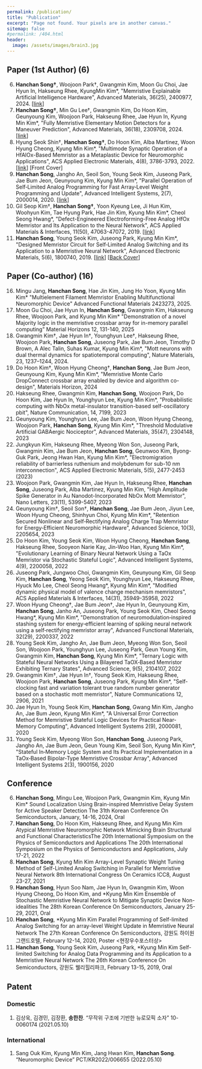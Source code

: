 ```yaml
---
permalink: /publication/
title: "Publication"
excerpt: "Page not found. Your pixels are in another canvas."
sitemap: false
#permalink: /404.html
header:
  image: /assets/images/brain3.jpg
---
```


## Paper (1st Author) (6)

06. **Hanchan Song†**, Woojoon Park†, Gwangmin Kim, Moon Gu Choi, Jae Hyun In, Hakseung Rhee, KyungMin Kim*, "Memristive Explainable Artificial Intelligence Hardware", Advanced Materials, 36(25), 2400977, 2024. [[link](https://doi.org/10.1002/adma.202400977)]
05. **Hanchan Song†**, Min Gu Lee†, Gwangmin Kim, Do Hoon Kim, Geunyoung Kim, Woojoon Park, Hakseung Rhee, Jae Hyun In, Kyung Min Kim*, "Fully Memristive Elementary Motion Detectors for a Maneuver Prediction", Advanced Materials, 36(18), 2309708, 2024. [[link](https://doi.org/10.1002/adma.202309708)]
04. Hyung Seok Shin†, **Hanchan Song†**, Do Hoon Kim, Alba Martinez, Woon Hyung Cheong, Kyung Min Kim*, "Multimode Synaptic Operation of a HfAlOx-Based Memristor as a Metaplastic Device for Neuromorphic Applications", ACS Applied Electronic Materials, 4(8), 3786-3793, 2022. [[link](https://pubs.acs.org/doi/10.1021/acsaelm.2c00320)] [Front Cover]
03. **Hanchan Song**, Jangho An, Seoil Son, Young Seok Kim, Juseong Park, Jae Bum Jeon, Geunyoung Kim, Kyung Min Kim*, "Parallel Operation of Self‐Limited Analog Programming for Fast Array‐Level Weight Programming and Update", Advanced Intelligent Systems, 2(7), 2000014, 2020. [[link](https://doi.org/10.1002/aisy.202000014)]
02. Gil Seop Kim†, **Hanchan Song†**, Yoon Kyeung Lee, Ji Hun Kim, Woohyun Kim, Tae Hyung Park, Hae Jin Kim, Kyung Min Kim*, Cheol Seong Hwang*, "Defect-Engineered Electroforming-Free Analog HfOx Memristor and Its Application to the Neural Network", ACS Applied Materials & Interfaces, 11(50), 47063-47072, 2019. [[link](https://pubs.acs.org/doi/10.1021/acsami.9b16499)]
01. **Hanchan Song**, Young Seok Kim, Juseong Park, Kyung Min Kim*, "Designed Memristor Circuit for Self‐Limited Analog Switching and its Application to a Memristive Neural Network", Advanced Electronic Materials, 5(6), 1800740, 2019. [[link](https://doi.org/10.1002/aelm.201800740)] [[Back Cover](https://doi.org/10.1002/aelm.201970032)]

## Paper (Co-author) (16)

16. Mingu Jang, **Hanchan Song**, Hae Jin Kim, Jung Ho Yoon, Kyung Min Kim* "Multielement Filament Memristor Enabling Multifunctional Neuromorphic Device" Advanced Functional Materials 2423273, 2025. 
15. Moon Gu Choi, Jae Hyun In, **Hanchan Song**, Gwangmin Kim, Hakseung Rhee, Woojoon Park, and Kyung Min Kim* "Demonstration of a novel Majority logic in the memristive crossbar array for in-memory parallel computing" Material Horizons 12, 131-140, 2025
14. Gwangmin Kim†, Jae Hyun In†, Younghyun Lee†, Hakseung Rhee, Woojoon Park, **Hanchan Song**, Juseong Park, Jae Bum Jeon, Timothy D Brown, A Alec Talin, Suhas Kumar, Kyung Min Kim*, "Mott neurons with dual thermal dynamics for spatiotemporal computing", Nature Materials, 23, 1237–1244, 2024.
13. Do Hoon Kim†, Woon Hyung Cheong†, **Hanchan Song**, Jae Bum Jeon, Geunyoung Kim, Kyung Min Kim*, "Memristive Monte Carlo DropConnect crossbar array enabled by device and algorithm co-design", Materials Horizon, 2024
12. Hakseung Rhee, Gwangmin Kim, **Hanchan Song**, Woojoon Park, Do Hoon Kim, Jae Hyun In, Younghyun Lee, Kyung Min Kim*, "Probabilistic computing with NbOx metal-insulator transition-based self-oscillatory pbit", Nature Communication, 14, 7199, 2023
11. Geunyoung Kim, Younghyun Lee, Jae Bum Jeon, Woon Hyung Cheong, Woojoon Park, **Hanchan Song**, Kyung Min Kim*, "Threshold Modulative Artificial GABAergic Nociceptor", Advanced Materials, 35(47), 2304148, 2023
10. Jungkyun Kim, Hakseung Rhee, Myeong Won Son, Juseong Park, Gwangmin Kim, Jae Bum Jeon, **Hanchan Song**, Geunwoo Kim, Byong-Guk Park, Jeong Hwan Han, Kyung Min Kim*, "Electromigration reliability of barrierless ruthenium and molybdenum for sub-10 nm interconnection", ACS Applied Electronic Materials, 5(5), 2477-2453 (2023)
09. Woojoon Park, Gwangmin Kim, Jae Hyun In, Hakseung Rhee, **Hanchan Song**, Juseong Park, Alba Martinez, Kyung Min Kim, "High Amplitude Spike Generator in Au Nanodot-Incorporated NbOx Mott Memristor", Nano Letters, 23(11), 5399-5407, 2023
08. Geunyoung Kim†, Seoil Son†, **Hanchan Song**, Jae Bum Jeon, Jiyun Lee, Woon Hyung Cheong, Shinhyun Choi, Kyung Min Kim*, "Retention Secured Nonlinear and Self‐Rectifying Analog Charge Trap Memristor for Energy‐Efficient Neuromorphic Hardware", Advanced Science, 10(3), 2205654, 2023
07. Do Hoon Kim, Young Seok Kim, Woon Hyung Cheong, **Hanchan Song**, Hakseung Rhee, Sooyeon Narie Kay, Jin-Woo Han, Kyung Min Kim*, "Evolutionary Learning of Binary Neural Network Using a TaOx Memristor via Stochastic Stateful Logic", Advanced Intelligent Systems, 4(9), 2200058, 2022
06. Juseong Park, Jungwoo Choi, Gwangmin Kim, Geunyoung Kim, Gil Seop Kim, **Hanchan Song**, Yeong Seok Kim, Younghyun Lee, Hakseung Rhee, Hyuck Mo Lee, Cheol Seong Hwang*, Kyung Min Kim*, "Modified dynamic physical model of valence change mechanism memristors", ACS Applied Materials & Interfaces, 14(31), 35949-35958, 2022
05. Woon Hyung Cheong†, Jae Bum Jeon†, Jae Hyun In, Geunyoung Kim, **Hanchan Song**, Janho An, Juseong Park, Young Seok Kim, Cheol Seong Hwang*, Kyung Min Kim*, "Demonstration of neuromodulation‐inspired stashing system for energy‐efficient learning of spiking neural network using a self‐rectifying memristor array", Advanced Functional Materials, 32(29), 2200337, 2022
04. Young Seok Kim, Jangho An, Jae Bum Jeon, Myeong Won Son, Seoil Son, Woojoon Park, Younghyun Lee, Juseong Park, Geun Young Kim, Gwangmin Kim, **Hanchan Song**, Kyung Min Kim*, "Ternary Logic with Stateful Neural Networks Using a Bilayered TaOX‐Based Memristor Exhibiting Ternary States", Advanced Science, 9(5), 2104107, 2022
03. Gwangmin Kim†, Jae Hyun In†, Young Seok Kim, Hakseung Rhee, Woojoon Park, **Hanchan Song**, Juseong Park, Kyung Min Kim*, "Self-clocking fast and variation tolerant true random number generator based on a stochastic mott memristor", Nature Communications 12, 2906, 2021
02. Jae Hyun In, Young Seok Kim, **Hanchan Song**, Gwang Min Kim, Jangho An, Jae Bum Jeon, Kyung Min Kim*, "A Universal Error Correction Method for Memristive Stateful Logic Devices for Practical Near‐Memory Computing", Advanced Intelligent Systems 2(9), 2000081, 2020
01. Young Seok Kim, Myeong Won Son, **Hanchan Song**, Juseong Park, Jangho An, Jae Bum Jeon, Geun Young Kim, Seoil Son, Kyung Min Kim*, "Stateful In‐Memory Logic System and Its Practical Implementation in a TaOx‐Based Bipolar‐Type Memristive Crossbar Array", Advanced Intelligent Systems 2(3), 1900156, 2020

## Conference

6. **Hanchan Song**, Mingu Lee, Woojoon Park, Gwangmin Kim, Kyung Min Kim*
Sound Localization Using Brain-inspired Memristive Delay System for Active Speaker Detection
The 31th Korean Conference On Semiconductors, January, 14-16, 2024, Oral
5. **Hanchan Song**, Do Hoon Kim, Hakseung Rhee, and Kyung Min Kim
Atypical Memristive Neuromorphic Network Mimicking Brain Structural and Functional CharacteristicsThe 20th International Symposium on the Physics of Semiconductors and Applications
The 20th International Symposium on the Physics of Semiconductors and Applications, July 17-21, 2022 
4. **Hanchan Song**, Kyung Min Kim
Array-Level Synaptic Weight Tuning Method of Self-Limited Analog Switching in Parallel for Memristive Neural Network
8th International Congress On Ceramics ICC8, August 23-27, 2021
3. **Hanchan Song**, Hyun Soo Nam, Jae Hyun In, Gwangmin Kim, Woon Hyung Cheong, Do Hoon Kim, and *Kyung Min Kim
Ensemble of Stochastic Memristive Neural Network to Mitigate Synaptic Device Non-idealities
The 28th Korean Conference On Semiconductors, January 25-29, 2021, Oral
2. **Hanchan Song**, *Kyung Min Kim
Parallel Programming of Self-limited Analog Switching for an array-level Weight Update in Memristive Neural Network
The 27th Korean Conference On Semiconductors, 강원도 하이원 그랜드호텔,  February 12-14, 2020, Poster <현장우수포스터상>
1. **Hanchan Song**, Young Seok Kim, Juseong Park, *Kyung Min Kim
Self-limited Switching for Analog Data Programming and its Application to a Memristive Neural Network
The 26th Korean Conference On Semiconductors, 강원도 웰리힐리파크, February 13-15, 2019, Oral

## Patent

### Domestic
1. 김상욱, 김경민, 김장환, **송한찬**. “무작위 구조에 기반한 뉴로모픽 소자” 10-0060174 (2021.05.10)

### International
1. Sang Ouk Kim, Kyung Min Kim, Jang Hwan Kim, **Hanchan Song**. “Neuromorphic Device” PCT/KR2022/006655 (2022.05.10)

